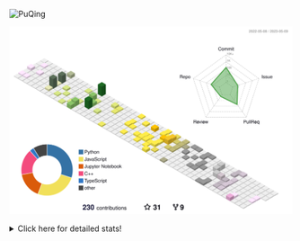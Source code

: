 ![PuQing](https://user-images.githubusercontent.com/27223114/171565019-9a56fae6-b08b-421f-99db-7e830da42371.png)

![](./profile-3d-contrib/profile-season-animate.svg)

<details>
<summary>Click here for detailed stats!</summary>

<!--START_SECTION:waka-->
![Lines of code](https://img.shields.io/badge/From%20Hello%20World%20I%27ve%20Written-675.3%20thousand%20lines%20of%20code-blue)

**🐱 My GitHub Data** 

> 📦 244.4 kB Used in GitHub's Storage 
 > 
> 🏆 69 Contributions in the Year 2023
 > 
> 🚫 Not Opted to Hire
 > 
> 📜 25 Public Repositories 
 > 
> 🔑 27 Private Repositories 
 > 
**I'm an Early 🐤** 

```text
🌞 Morning                184 commits         ████░░░░░░░░░░░░░░░░░░░░░   17.51 % 
🌆 Daytime                492 commits         ████████████░░░░░░░░░░░░░   46.81 % 
🌃 Evening                154 commits         ████░░░░░░░░░░░░░░░░░░░░░   14.65 % 
🌙 Night                  221 commits         █████░░░░░░░░░░░░░░░░░░░░   21.03 % 
```


📊 **This Week I Spent My Time On** 

```text
💬 Programming Languages: 
Jupyter Notebook         59 mins             ██████████░░░░░░░░░░░░░░░   39.49 % 
C                        48 mins             ████████░░░░░░░░░░░░░░░░░   32.56 % 
Python                   31 mins             █████░░░░░░░░░░░░░░░░░░░░   21.01 % 
C++                      6 mins              █░░░░░░░░░░░░░░░░░░░░░░░░   04.05 % 
Bash                     2 mins              ░░░░░░░░░░░░░░░░░░░░░░░░░   01.71 % 

🔥 Editors: 
VS Code                  1 hr 30 mins        ███████████████░░░░░░░░░░   60.43 % 
DataSpell                59 mins             ██████████░░░░░░░░░░░░░░░   39.56 % 
PyCharm                  0 secs              ░░░░░░░░░░░░░░░░░░░░░░░░░   00.00 % 

💻 Operating System: 
Windows                  1 hr 46 mins        ██████████████████░░░░░░░   71.41 % 
Mac                      42 mins             ███████░░░░░░░░░░░░░░░░░░   28.59 % 
```


<!--END_SECTION:waka-->
</details>
